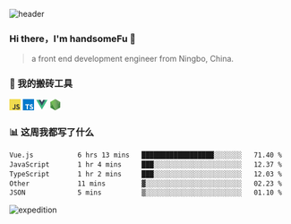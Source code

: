 ![header](https://raw.githubusercontent.com/fzq1998/fzq1998/master/header.png)

### Hi there，I'm handsomeFu 👋

> a front end development engineer from Ningbo, China.

### 🔧 我的搬砖工具
<code><img height="20" src="https://raw.githubusercontent.com/github/explore/80688e429a7d4ef2fca1e82350fe8e3517d3494d/topics/javascript/javascript.png" alt="javascript"></code>
<code><img height="20" src="https://raw.githubusercontent.com/github/explore/80688e429a7d4ef2fca1e82350fe8e3517d3494d/topics/typescript/typescript.png" alt="typescript"></code>
<code><img height="20" src="https://raw.githubusercontent.com/github/explore/80688e429a7d4ef2fca1e82350fe8e3517d3494d/topics/vue/vue.png" alt="vue"></code>
<code><img height="20" src="https://raw.githubusercontent.com/github/explore/80688e429a7d4ef2fca1e82350fe8e3517d3494d/topics/nodejs/nodejs.png" alt="nodejs"></code>



### 📊 这周我都写了什么
<!--START_SECTION:waka-->

```txt
Vue.js           6 hrs 13 mins   ██████████████████░░░░░░░   71.40 %
JavaScript       1 hr 4 mins     ███░░░░░░░░░░░░░░░░░░░░░░   12.37 %
TypeScript       1 hr 2 mins     ███░░░░░░░░░░░░░░░░░░░░░░   12.03 %
Other            11 mins         ▓░░░░░░░░░░░░░░░░░░░░░░░░   02.23 %
JSON             5 mins          ▒░░░░░░░░░░░░░░░░░░░░░░░░   01.10 %
```

<!--END_SECTION:waka-->


![expedition](https://raw.githubusercontent.com/fzq1998/fzq1998/master/expedition.gif)

